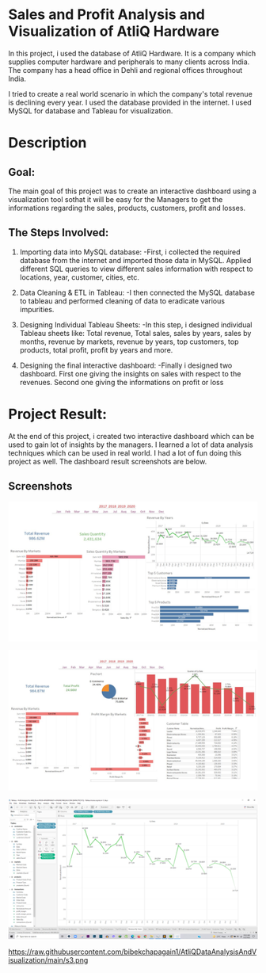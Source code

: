 
# Sales and Profit Analysis and Visualization of AtliQ Hardware

In this project, i used the database of AtliQ Hardware. It is a company which supplies computer hardware and peripherals to many clients across India. The company has a head office in Dehli and regional offices throughout India.

I tried to create a real world scenario in which the company's total revenue is declining every year. I used the database provided in the internet. I used MySQL for database and Tableau for visualization.
# Description
## Goal:
The main goal of this project was to create an interactive dashboard using a visualization tool sothat it will be easy for the Managers to get the informations regarding the sales, products, customers, profit and losses.

## The Steps Involved:
1. Importing data into MySQL database:
-First, i collected the required database from the internet and imported those data in MySQL. Applied different SQL queries to view different sales information with respect to locations, year, customer, cities, etc.

2. Data Cleaning & ETL in Tableau:
-I then connected the MySQL database to tableau and performed cleaning of data to eradicate various impurities.


3. Designing Individual Tableau Sheets:
-In this step, i designed individual Tableau sheets like: Total revenue, Total sales, sales by years, sales by months, revenue by markets, revenue by years, top customers, top products, total profit, profit by years and more.


4. Designing the final interactive dashboard:
-Finally i designed two dashboard. First one giving the insights on sales with respect to the revenues. Second one giving the informations on profit or loss


# Project Result:
At the end of this project, i created two interactive dashboard which can be used to gain lot of insights by the managers. I learned a lot of data analysis techniques which can be used in real world. I had a lot of fun doing this project as well. The dashboard result screenshots are below.

## Screenshots

![App Screenshot](https://raw.githubusercontent.com/bibekchapagain1/AtliQDataAnalysisAndVisualization/main/Sales%20Insight%20Dashboard.jpg)


![App Screenshot](https://raw.githubusercontent.com/bibekchapagain1/AtliQDataAnalysisAndVisualization/main/Profit%20Analysis%20Dashboard.jpg)


![App Screenshot](https://raw.githubusercontent.com/bibekchapagain1/AtliQDataAnalysisAndVisualization/main/s2.png)

https://raw.githubusercontent.com/bibekchapagain1/AtliQDataAnalysisAndVisualization/main/s3.png





